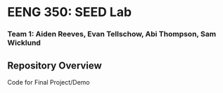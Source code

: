 # EENG 350: SEED Lab
### Team 1: Aiden Reeves, Evan Tellschow, Abi Thompson, Sam Wicklund
## Repository Overview
Code for Final Project/Demo

